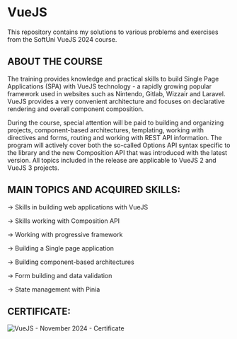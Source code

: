 # VueJS
This repository contains my solutions to various problems and exercises from the SoftUni VueJS 2024 course.

## ABOUT THE COURSE
The training provides knowledge and practical skills to build Single Page Applications (SPA) with VueJS technology - a rapidly growing popular framework used in websites such as Nintendo, Gitlab, Wizzair and Laravel. VueJS provides a very convenient architecture and focuses on declarative rendering and overall component composition.

During the course, special attention will be paid to building and organizing projects, component-based architectures, templating, working with directives and forms, routing and working with REST API information. The program will actively cover both the so-called Options API syntax specific to the library and the new Composition API that was introduced with the latest version. All topics included in the release are applicable to VueJS 2 and VueJS 3 projects.

## MAIN TOPICS AND ACQUIRED SKILLS:
-> Skills in building web applications with VueJS

-> Skills working with Composition API

-> Working with progressive framework

-> Building a Single page application

-> Building component-based architectures

-> Form building and data validation

-> State management with Pinia

## CERTIFICATE:

![VueJS - November 2024 - Certificate](https://github.com/user-attachments/assets/3ffdb18d-a883-489c-a584-5447a2077784)

